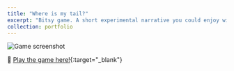 ```yaml
---
title: "Where is my tail?"
excerpt: "Bitsy game. A short experimental narrative you could enjoy with a cup of tea. It's about wandering, remembering, and warm pixels.<br/><img src='/images/p2.png'>"
collection: portfolio
---
```

<img src="https://pers-0.github.io/Portfolio/images/p2.png" alt="Game screenshot" style="max-width: 100%;">

🫧 [Play the game here!](https://pers-0.github.io/Portfolio/_pages/where_s_my_tail__pg_a_kitten_wak.html){:target="_blank"}

